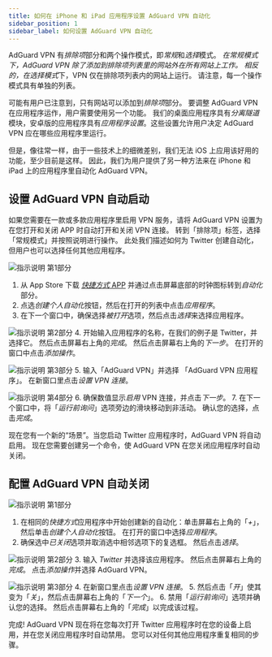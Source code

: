 ```yaml
---
title: 如何在 iPhone 和 iPad 应用程序设置 AdGuard VPN 自动化
sidebar_position: 1
sidebar_label: 如何设置 AdGuard VPN 自动化
---
```


AdGuard VPN 有*排除项*部分和两个操作模式，即*常规*和*选择*模式。 *在常规模式下，*AdGuard VPN 除了添加到排除项列表里的网站外在所有网站上工作。 相反的，在*选择模式*下，VPN 仅在排除项列表内的网站上运行。 请注意，每一个操作模式具有单独的列表。

可能有用户已注意到，只有网站可以添加到*排除项*部分。 要调整 AdGuard VPN 在应用程序运作，用户需要使用另一个功能。 我们的桌面应用程序具有*分离隧道*模块，安卓版的应用程序具有*应用程序设置*。这些设置允许用户决定 AdGuard VPN 应在哪些应用程序里运行。

但是，像往常一样，由于一些技术上的细微差别，我们无法 iOS 上应用该好用的功能，至少目前是这样。 因此，我们为用户提供了另一种方法来在 iPhone 和 iPad 上的应用程序里自动化 AdGuard VPN。

## 设置 AdGuard VPN 自动启动

如果您需要在一款或多款应用程序里启用 VPN 服务，请将 AdGuard VPN 设置为在您打开和关闭 APP 时自动打开和关闭 VPN 连接。 转到「排除项」标签，选择「常规模式」并按照说明进行操作。 此处我们描述如何为 Twitter 创建自动化，但用户也可以选择任何其他应用程序。

![指示说明 第1部分](https://cdn.adguardvpn.com/public/Adguard/Blog/VPNauto/vpn_on1_en.jpg)

1. 从 App Store 下载 [*快捷方式* APP](https://apps.apple.com/us/app/shortcuts/id915249334) 并通过点击屏幕底部的时钟图标转到*自动化*部分。
2. 点选*创建个人自动化*按钮，然后在打开的列表中点击*应用程序*。
3. 在下一个窗口中，确保选择*被打开*选项，然后点击*选择*来选择应用程序。

![指示说明 第2部分](https://cdn.adguardvpn.com/public/Adguard/Blog/VPNauto/vpn_on2_en.jpg)
4. 开始输入应用程序的名称，在我们的例子是 Twitter，并选择它。 然后点击屏幕右上角的*完成*。 然后点击屏幕右上角的*下一步*。 在打开的窗口中点击*添加操作*。

![指示说明 第3部分](https://cdn.adguardvpn.com/public/Adguard/Blog/VPNauto/vpn_on3_en.jpg)
5. 输入「AdGuard VPN」并选择 「AdGuard VPN 应用程序」。 在新窗口里点击*设置 VPN 连接*。

![指示说明 第4部分](https://cdn.adguardvpn.com/public/Adguard/Blog/VPNauto/vpn_on4_en.jpg)
6. 确保数值显示*启用* VPN 连接，并点击*下一步*。
7. 在下一个窗口中，将「*运行前询问*」选项旁边的滑块移动到非活动。 确认您的选择，点击*完成*。

现在您有一个新的“场景”。当您启动 Twitter 应用程序时，AdGuard VPN 将自动启用。 现在您需要创建另一个命令，使 AdGuard VPN 在您关闭应用程序时自动关闭。

## 配置 AdGuard VPN 自动关闭

![指示说明 第1部分](https://cdn.adguardvpn.com/public/Adguard/Blog/VPNauto/vpn_off1_en.jpg)

1. 在相同的*快捷方式*应用程序中开始创建新的自动化：单击屏幕右上角的「*+*」，然后单击*创建个人自动化*按钮。 在打开的窗口中选择*应用程序*。
2. 确保选中*已关闭*选项并取消选中相邻选项下的复选框。 然后点击*选择*。

![指示说明 第2部分](https://cdn.adguardvpn.com/public/Adguard/Blog/VPNauto/vpn_off2_en.jpg)
3. 输入 *Twitter* 并选择该应用程序。 然后点击屏幕右上角的*完成*。 点击*添加操作*并选择 AdGuard VPN。

![指示说明 第3部分](https://cdn.adguardvpn.com/public/Adguard/Blog/VPNauto/vpn_off3_en.jpg)
4. 在新窗口里点击*设置 VPN 连接*。
5. 然后点击「*开*」使其变为「*关*」，然后点击屏幕右上角的「*下一个*」。
6. 禁用「*运行前询问*」选项并确认您的选择。 然后点击屏幕右上角的「*完成*」以完成该过程。

完成! AdGuard VPN 现在将在您每次打开 Twitter 应用程序时在您的设备上启用，并在您关闭应用程序时自动禁用。 您可以对任何其他应用程序重复相同的步骤。
